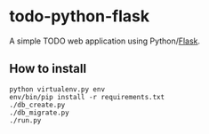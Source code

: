 # todo-python-flask

A simple TODO web application using Python/[Flask][Flask].

## How to install

    python virtualenv.py env
    env/bin/pip install -r requirements.txt
    ./db_create.py
    ./db_migrate.py
    ./run.py

[Flask]: http://flask.pocoo.org/
